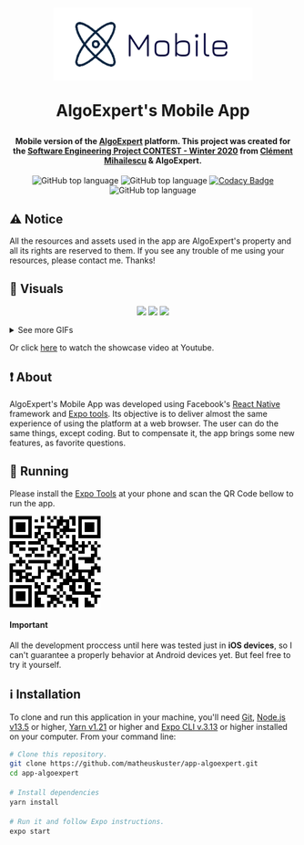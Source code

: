 <h1 align="center">
  <img width="350" src="./.github/github_icon.png" alt="Icon" />

AlgoExpert's Mobile App

</h1>

<h4 align="center">
  Mobile version of the <a href="https://www.algoexpert.io/">AlgoExpert</a> platform. This project was created for the <a href="https://www.youtube.com/watch?v=KVyMIEwI7uw&t=2s">Software Engineering Project CONTEST - Winter 2020</a> from <a href="https://github.com/clementmihailescu">Clément Mihailescu</a> & AlgoExpert.
</h4>

<p align="center">
  <img alt="GitHub top language" src="https://img.shields.io/github/languages/top/matheuskuster/app-algoexpert.svg">

  <img alt="GitHub top language" src="https://img.shields.io/github/repo-size/matheuskuster/app-algoexpert.svg">

  <a href="https://api.codacy.com/project/badge/Grade/851ed4a93f6e4e7fae221dc6a2e48e1e" target="_blank">
    <img alt="Codacy Badge" src="https://img.shields.io/codacy/grade/851ed4a93f6e4e7fae221dc6a2e48e1e">
  </a>

  <img alt="GitHub top language" src="https://img.shields.io/github/last-commit/matheuskuster/app-algoexpert.svg">
</p>

## :warning: Notice

All the resources and assets used in the app are AlgoExpert's property and all its rights are reserved to them. If you see any trouble of me using your resources, please contact me. Thanks!

## :eyes: Visuals

<p align="center">
  <img src="https://media.giphy.com/media/Q5LMez3DGTSCyyCYDN/giphy.gif" />
  <img src="https://media.giphy.com/media/Vzwdj4PUgRGyMhUtt4/giphy.gif" />
  <img src="https://media.giphy.com/media/Ws9Dqq8xrab9IBNHhM/giphy.gif" />
</p>

<details>
<summary>See more GIFs</summary>
<br/>
<p align="center">
  <img src="https://media.giphy.com/media/WToG9xNiQrol8Bqws4/giphy.gif" />
  <img src="https://media.giphy.com/media/kILO92JzoCaxx0tjwE/giphy.gif" />
  <img src="https://media.giphy.com/media/Qvw188M3RJwLaF9LeI/giphy.gif" />

  <img src="https://media.giphy.com/media/MXKbremYMIxNtwB1Oj/giphy.gif" />
  <img src="https://media.giphy.com/media/ghNVYgy9RXjZcMBqUO/giphy.gif" />
  <img src="https://media.giphy.com/media/dtCHLgGyahimiA9Yjx/giphy.gif" />

  <img src="https://media.giphy.com/media/dZY4F0Qw5USx24TkED/giphy.gif" />
  <img src="https://media.giphy.com/media/SS8Sc2ZMB2HrmkuXuo/giphy.gif" />
  <img src="https://media.giphy.com/media/idjtgDfHOX6pUDzbRR/giphy.gif" />
</p>
</details>
<p>Or click <a href="https://www.youtube.com/watch?v=p7fC7rHYuZ4">here</a> to watch the showcase video at Youtube.</p>

## :exclamation: About

AlgoExpert's Mobile App was developed using Facebook's <a href="https://github.com/facebook/react-native">React Native</a> framework and <a href="https://expo.io/">Expo tools</a>. Its objective is to deliver almost the same experience of using the platform at a web browser. The user can do the same things, except coding. But to compensate it, the app brings some new features, as favorite questions.

## :running: Running

Please install the <a href="https://expo.io/tools#client">Expo Tools</a> at your phone and scan the QR Code bellow to run the app.

<img src="./.github/expo_qrcode.png" />

#### Important

All the development proccess until here was tested just in <b>iOS devices</b>, so I can't guarantee a properly behavior at Android devices yet. But feel free to try it yourself.

## :information_source: Installation

To clone and run this application in your machine, you'll need [Git](https://git-scm.com), [Node.js v13.5](https://nodejs.org/en/) or higher, [Yarn v1.21](https://yarnpkg.com/) or higher and [Expo CLI v.3.13](https://expo.io) or higher installed on your computer. From your command line:

```bash
# Clone this repository.
git clone https://github.com/matheuskuster/app-algoexpert.git
cd app-algoexpert

# Install dependencies
yarn install

# Run it and follow Expo instructions.
expo start
```
